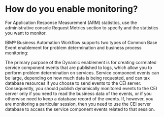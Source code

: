 # How do you enable monitoring?

For Application Response Measurement (ARM) statistics,
use the administrative console Request Metrics section to specify
and the statistics you want to monitor.

IBM® Business Automation Workflow supports
two types of Common Base Event enablement for problem determination
and business process monitoring:

The primary purpose of the Dynamic
enablement is for creating correlated service component events that
are published to logs, which allow you to perform problem determination
on services. Service component events can be large, depending on how
much data is being requested, and can tax database resources if you
choose to send events to the CEI server. Consequently, you should
publish dynamically monitored events to the CEI server only if you
need to read the business data of the events, or if you otherwise
need to keep a database record of the events. If, however, you are
monitoring a particular session, then you need to use the CEI server
database to access the service component events related to that session.